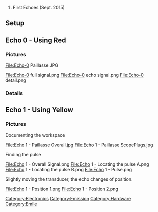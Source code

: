 1.  First Echoes (Sept. 2015)

Setup
-----

Echo 0 - Using Red
------------------

### Pictures

<File:Echo-0> Paillasse.JPG

<File:Echo-0> full signal.png <File:Echo-0> echo signal.png
<File:Echo-0> detail.png

### Details

Echo 1 - Using Yellow
---------------------

### Pictures

Documenting the workspace

<File:Echo> 1 - Paillasse Overall.jpg <File:Echo> 1 - Paillasse
ScopePlugs.jpg

Finding the pulse

<File:Echo> 1 - Overall Signal.png <File:Echo> 1 - Locating the pulse
A.png <File:Echo> 1 - Locating the pulse B.png <File:Echo> 1 - Pulse.png

Slightly moving the transducer, the echo changes of position.

<File:Echo> 1 - Position 1.png <File:Echo> 1 - Position 2.png

<Category:Electronics> <Category:Emission> <Category:Hardware>
<Category:Emile>
